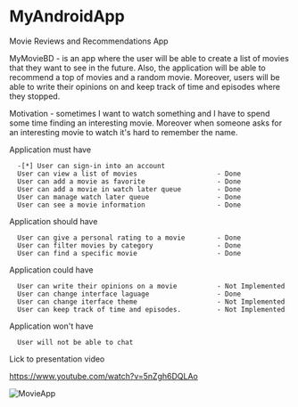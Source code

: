# MyAndroidApp

Movie Reviews and Recommendations App

  MyMovieBD - is an app where the user will be able to create a list of movies that they want to see in the future. 
Also, the application will be able to recommend a top of movies and a random movie. Moreover, users will be able to write their opinions on and keep track of 
time and episodes where they stopped.

  Motivation - sometimes I want to watch something and I have to spend some time finding an interesting movie. Moreover when someone asks for an interesting movie to watch it's
hard to remember the name.


Application must have

      -[*] User can sign-in into an account                  
      User can view a list of movies                    - Done
      User can add a movie as favorite                  - Done
      User can add a movie in watch later queue         - Done
      User can manage watch later queue                 - Done
      User can see a movie information                  - Done
  
Application should have

      User can give a personal rating to a movie        - Done
      User can filter movies by category                - Done
      User can find a specific movie                    - Done
  
Application could have

      User can write their opinions on a movie          - Not Implemented
      User can change interface laguage                 - Done
      User can change iterface theme                    - Not Implemented
      User can keep track of time and episodes.         - Not Implemented
      
Application won't have

      User will not be able to chat                                   
      
Lick to presentation video

https://www.youtube.com/watch?v=5nZgh6DQLAo
     
      
![MovieApp](https://user-images.githubusercontent.com/58509123/111078105-476acb80-84f4-11eb-9464-aafc1f526848.png)

